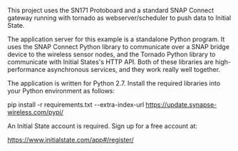This project uses the SN171 Protoboard and a standard SNAP Connect
gateway running with tornado as webserver/scheduler to push data to Initial State.

The application server for this example is a standalone Python program.
It uses the SNAP Connect Python library to communicate over a SNAP bridge
device to the wireless sensor nodes, and the Tornado Python library to
communicate with Initial States's HTTP API. Both of these libraries are
high-performance asynchronous services, and they work really well together.

The application is written for Python 2.7. Install the required libraries
into your Python environment as follows:

pip install -r requirements.txt --extra-index-url https://update.synapse-wireless.com/pypi/

An Initial State account is required. Sign up for a free account at:

https://www.initialstate.com/app#/register/
